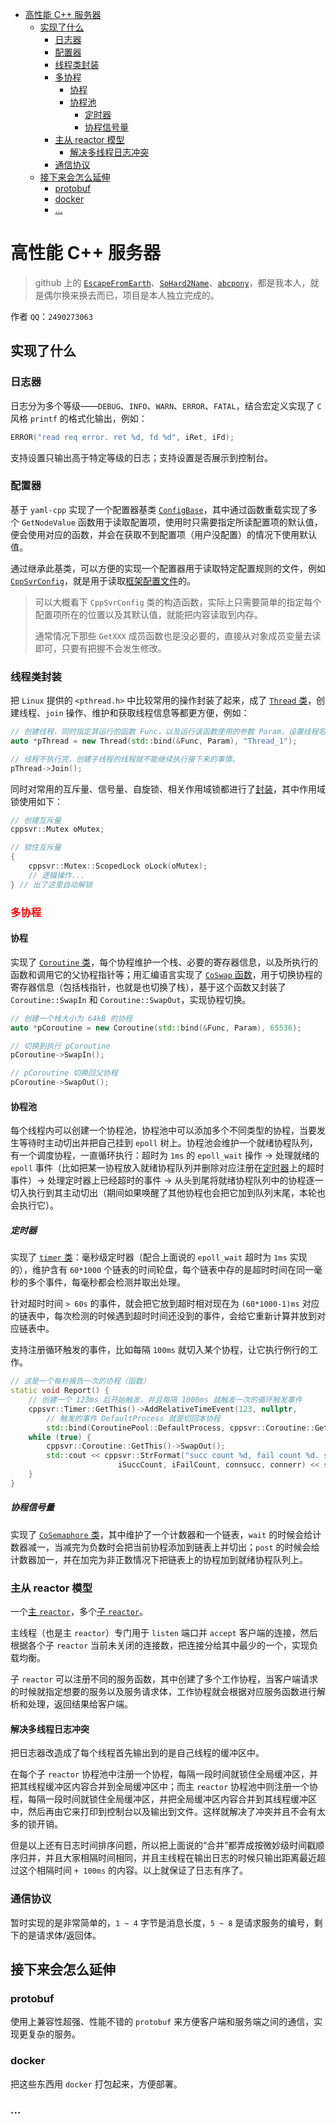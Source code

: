 - [高性能 C++ 服务器](#高性能-c-服务器)
	- [实现了什么](#实现了什么)
		- [日志器](#日志器)
		- [配置器](#配置器)
		- [线程类封装](#线程类封装)
		- [多协程](#多协程)
			- [协程](#协程)
			- [协程池](#协程池)
				- [定时器](#定时器)
				- [协程信号量](#协程信号量)
		- [主从 reactor 模型](#主从-reactor-模型)
			- [解决多线程日志冲突](#解决多线程日志冲突)
		- [通信协议](#通信协议)
	- [接下来会怎么延伸](#接下来会怎么延伸)
		- [protobuf](#protobuf)
		- [docker](#docker)
		- [...](#)

# 高性能 C++ 服务器

> github 上的 [`EscapeFromEarth`](https://github.com/EscapeFromEarth)、[`SoHard2Name`](https://github.com/SoHard2Name)、[`abcpony`](https://github.com/abcpony)，都是我本人，就是偶尔换来换去而已，项目是本人独立完成的。

作者 `QQ`：`2490273063`

## 实现了什么

### 日志器

日志分为多个等级——`DEBUG`、`INFO`、`WARN`、`ERROR`、`FATAL`，结合宏定义实现了 `C` 风格 `printf` 的格式化输出，例如：

```cpp
ERROR("read req error. ret %d, fd %d", iRet, iFd);
```

支持设置只输出高于特定等级的日志；支持设置是否展示到控制台。

### 配置器

基于 `yaml-cpp` 实现了一个配置器基类 [`ConfigBase`](https://github.com/SoHard2Name/cppsvr/blob/master/cppsvr/include/cppsvr/configbase.h)，其中通过函数重载实现了多个 `GetNodeValue` 函数用于读取配置项，使用时只需要指定所读配置项的默认值，便会使用对应的函数，并会在获取不到配置项（用户没配置）的情况下使用默认值。

通过继承此基类，可以方便的实现一个配置器用于读取特定配置规则的文件，例如 [`CppSvrConfig`](https://github.com/SoHard2Name/cppsvr/blob/master/cppsvr/include/cppsvr/cppsvrconfig.h)，就是用于读取[框架配置文件](https://github.com/SoHard2Name/cppsvr/blob/master/conf/cppsvrconfig.yaml)的。

> 可以大概看下 `CppSvrConfig` 类的构造函数，实际上只需要简单的指定每个配置项所在的位置以及其默认值，就能把内容读取到内存。
> 
> 通常情况下那些 `GetXXX` 成员函数也是没必要的，直接从对象成员变量去读即可，只要有把握不会发生修改。

### 线程类封装

把 `Linux` 提供的 `<pthread.h>` 中比较常用的操作封装了起来，成了 [`Thread` 类](https://github.com/SoHard2Name/cppsvr/blob/master/cppsvr/include/cppsvr/thread.h)，创建线程、`join` 操作、维护和获取线程信息等都更方便，例如：

```cpp
// 创建线程，同时指定其运行的函数 Func，以及运行该函数使用的参数 Param，设置线程名为 Thread_1。
auto *pThread = new Thread(std::bind(&Func, Param), "Thread_1");

// 线程不执行完，创建子线程的线程就不能继续执行接下来的事情。
pThread->Join();
```

同时对常用的互斥量、信号量、自旋锁、相关作用域锁都进行了[封装](https://github.com/SoHard2Name/cppsvr/blob/master/cppsvr/include/cppsvr/mutex.h)，其中作用域锁使用如下：

```cpp
// 创建互斥量
cppsvr::Mutex oMutex;

// 锁住互斥量
{
	cppsvr::Mutex::ScopedLock oLock(oMutex);
	// 逻辑操作...
} // 出了这里自动解锁
```

### <font color='red'>多协程</font>

#### 协程

实现了 [`Coroutine` 类](https://github.com/SoHard2Name/cppsvr/blob/master/cppsvr/include/cppsvr/coroutine.h)，每个协程维护一个栈、必要的寄存器信息，以及所执行的函数和调用它的父协程指针等；用汇编语言实现了 [`CoSwap` 函数](https://github.com/SoHard2Name/cppsvr/blob/master/cppsvr/coswap.S)，用于切换协程的寄存器信息（包括栈指针，也就是也切换了栈），基于这个函数又封装了 `Coroutine::SwapIn` 和 `Coroutine::SwapOut`，实现协程切换。

```cpp
// 创建一个栈大小为 64kB 的协程
auto *pCoroutine = new Coroutine(std::bind(&Func, Param), 65536);

// 切换到执行 pCoroutine
pCoroutine->SwapIn();

// pCoroutine 切换回父协程
pCoroutine->SwapOut();
```

#### 协程池

每个线程内可以创建一个协程池，协程池中可以添加多个不同类型的协程，当要发生等待时主动切出并把自己挂到 `epoll` 树上。协程池会维护一个就绪协程队列，有一个调度协程，一直循环执行：超时为 `1ms` 的 `epoll_wait` 操作 → 处理就绪的 `epoll` 事件（比如把某一协程放入就绪协程队列并删除对应注册在[定时器](#定时器)上的超时事件）→ 处理定时器上已经超时的事件 → 从头到尾将就绪协程队列中的协程逐一切入执行到其主动切出（期间如果唤醒了其他协程也会把它加到队列末尾，本轮也会执行它）。

##### 定时器

实现了 [`timer` 类](https://github.com/SoHard2Name/cppsvr/blob/master/cppsvr/include/cppsvr/timer.h)：毫秒级定时器（配合上面说的 `epoll_wait` 超时为 `1ms` 实现的），维护含有 `60*1000` 个链表的时间轮盘，每个链表中存的是超时时间在同一毫秒的多个事件，每毫秒都会检测并取出处理。

针对超时时间 `> 60s` 的事件，就会把它放到超时相对现在为 `(60*1000-1)ms` 对应的链表中，每次检测的时候遇到超时时间还没到的事件，会给它重新计算并放到对应链表中。

支持注册循环触发的事件，比如每隔 `100ms` 就切入某个协程，让它执行例行的工作。

```cpp
// 这是一个每秒报告一次的协程（函数）
static void Report() {
	// 创建一个 123ms 后开始触发，并且每隔 1000ms 就触发一次的循环触发事件
	cppsvr::Timer::GetThis()->AddRelativeTimeEvent(123, nullptr, 
		// 触发的事件 DefaultProcess 就是切回本协程
		std::bind(CoroutinePool::DefaultProcess, cppsvr::Coroutine::GetThis()), 1000);
	while (true) {
		cppsvr::Coroutine::GetThis()->SwapOut();
		std::cout << cppsvr::StrFormat("succ count %d, fail count %d. succ conn %d, fail conn %d",
						iSuccCount, iFailCount, connsucc, connerr) << std::endl;
	}
}
```

##### 协程信号量

实现了 [`CoSemaphore` 类](https://github.com/SoHard2Name/cppsvr/blob/master/cppsvr/include/cppsvr/comutex.h)，其中维护了一个计数器和一个链表，`wait` 的时候会给计数器减一，当减完为负数时会把当前协程添加到链表上并切出；`post` 的时候会给计数器加一，并在加完为非正数情况下把链表上的协程加到就绪协程队列上。

### 主从 reactor 模型

一个[主 `reactor`](https://github.com/SoHard2Name/cppsvr/blob/master/cppsvr/include/cppsvr/mainreactor.h)，多个[子 `reactor`](https://github.com/SoHard2Name/cppsvr/blob/master/cppsvr/include/cppsvr/subreactor.h)。

主线程（也是主 `reactor`）专门用于 `listen` 端口并 `accept` 客户端的连接，然后根据各个子 `reactor` 当前未关闭的连接数，把连接分给其中最少的一个，实现负载均衡。

子 `reactor` 可以注册不同的服务函数，其中创建了多个工作协程，当客户端请求的时候就指定想要的服务以及服务请求体，工作协程就会根据对应服务函数进行解析和处理，返回结果给客户端。

#### 解决多线程日志冲突

把日志器改造成了每个线程首先输出到的是自己线程的缓冲区中。

在每个子 `reactor` 协程池中注册一个协程，每隔一段时间就锁住全局缓冲区，并把其线程缓冲区内容合并到全局缓冲区中；而主 `reactor` 协程池中则注册一个协程，每隔一段时间就锁住全局缓冲区，并把全局缓冲区内容合并到其线程缓冲区中，然后再由它来打印到控制台以及输出到文件。这样就解决了冲突并且不会有太多的锁开销。

但是以上还有日志时间排序问题，所以把上面说的“合并”都弄成按微妙级时间戳顺序归并，并且大家相隔时间相同，并且主线程在输出日志的时候只输出距离最近超过这个相隔时间 `+ 100ms` 的内容。以上就保证了日志有序了。

### 通信协议

暂时实现的是非常简单的，`1 ~ 4` 字节是消息长度，`5 ~ 8` 是请求服务的编号，剩下的是请求体/返回体。

## 接下来会怎么延伸

### protobuf

使用上兼容性超强、性能不错的 `protobuf` 来方便客户端和服务端之间的通信，实现更复杂的服务。

### docker

把这些东西用 `docker` 打包起来，方便部署。

### ...